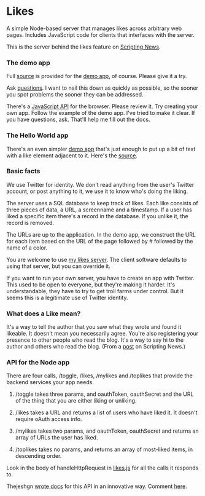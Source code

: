 # Likes

A simple Node-based server that manages likes across arbitrary web pages. Includes JavaScript code for clients that interfaces with the server. 

This is the server behind the likes feature on <a href="http://scripting.com/">Scripting News</a>. 

### The demo app

Full <a href="https://github.com/scripting/likes/tree/master/examples/demoApp">source</a> is provided for the <a href="http://scripting.com/code/nodelikes/client/">demo app</a>, of course. Please give it a try. 

Ask <a href="https://github.com/scripting/likes/issues">questions</a>. I want to nail this down as quickly as possible, so the sooner you spot problems the sooner they can be addressed.

There's a <a href="https://github.com/scripting/likes/blob/master/api/likes.js">JavaScript API</a> for the browser. Please review it. Try creating your own app. Follow the example of the demo app. I've tried to make it clear. If you have questions, ask. That'll help me fill out the docs. 

### The Hello World app

There's an even simpler <a href="http://scripting.com/code/nodelikes/helloworld/">demo app</a> that's just enough to put up a bit of text with a like element adjacent to it. Here's the <a href="https://github.com/scripting/likes/tree/master/examples/helloWorld">source</a>. 

### Basic facts

We use Twitter for identity. We don't read anything from the user's Twitter account, or post anything to it, we use it  to know who's doing the liking. 

The server uses a SQL database to keep track of likes. Each like consists of three pieces of data, a URL, a screenname and a timestamp. If a user has liked a specific item there's a record in the database. If you unlike it, the record is removed. 

The URLs are up to the application. In the demo app, we construct the URL for each item based on the URL of the page followed by # followed by the name of a color. 

You are welcome to use <a href="http://likes.scripting.com/">my likes server</a>. The client software defaults to using that server, but you can override it.

If you want to run your own server, you have to create an app with Twitter. This used to be open to everyone, but they're making it harder. It's understandable, they have to try to get troll farms under control. But it seems this is a legitimate use of Twitter identity. 

### What does a Like mean?

It's a way to tell the author that you saw what they wrote and found it likeable. It doesn't mean you necessarily agree. You're also registering your presence to other people who read the blog. It's a way to say hi to the author and others who read the blog. (From a <a href="http://scripting.com/2018/11/17.html#a200227">post</a> on Scripting News.)

### API for the Node app

There are four calls, /toggle, /likes, /mylikes and /toplikes that provide the backend services your app needs.

1. /toggle takes three params, and oauthToken, oauthSecret and the URL of the thing that you are either liking or unliking. 

2. /likes takes a URL and returns a list of users who have liked it. It doesn't require oAuth access info.

3. /mylikes takes two params, and oauthToken, oauthSecret and returns an array of URLs the user has liked. 

4. /toplikes takes no params, and returns an array of most-liked items, in descending order. 

Look in the body of handleHttpRequest in <a href="https://github.com/scripting/likes/blob/master/server/likes.js">likes.js</a> for all the calls it responds to. 

Thejeshgn <a href="https://apps.thejeshgn.com/swagger-ui/?url=https://gist.githubusercontent.com/thejeshgn/f817ff92f87736fe3dfb8f3df496f8f8/raw/a185c70faa7d07dfb9e47422c93ce240a3ad2760/likes-api.yaml">wrote docs</a> for this API in an innovative way. Comment <a href="https://github.com/scripting/likes/issues/2">here</a>. 

